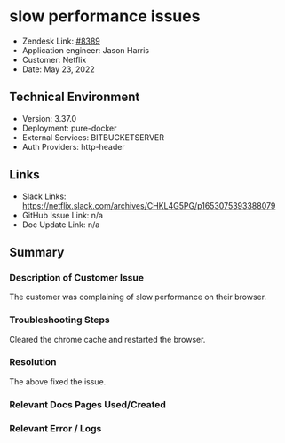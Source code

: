 
# slow performance issues <!-- Ticket Title  Hint: include keywords to make it searchable -->

- Zendesk Link: [#8389](https://sourcegraph.zendesk.com/agent/tickets/8389)
- Application engineer: Jason Harris
- Customer: Netflix <!-- Redact if this contains personally identifying information -->
- Date: May 23, 2022

<!-- Data populated from integration, speak to Ben Gordon or Michael Bali if not working -->
<!-- During Internal team trial, fill missing data manually (we are waiting for all data to sync) -->

## Technical Environment
- Version: 3.37.0​
- Deployment: pure-docker
- External Services: BITBUCKETSERVER
- Auth Providers: http-header


## Links
<!-- Data for application engineer manual entry -->
- Slack Links: https://netflix.slack.com/archives/CHKL4G5PG/p1653075393388079 
- GitHub Issue Link: n/a
- Doc Update Link: n/a

## Summary
### Description of Customer Issue
The customer was complaining of slow performance on their browser.

### Troubleshooting Steps
Cleared the chrome cache and restarted the browser.

### Resolution
The above fixed the issue.

### Relevant Docs Pages Used/Created

### Relevant Error / Logs
<!-- Please redact keys, tokens, and personal identifying information -->


<!-- Once complete, upload a copy to https://github.com/sourcegraph/support-tools-internal/tree/main/resolved-tickets as a .md file -->
<!-- Name the file 8389.md -->
